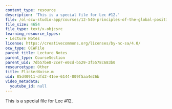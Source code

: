 ```yaml
---
content_type: resource
description: 'This is a special file for Lec #12.'
file: /ol-ocw-studio-app/courses/12-540-principles-of-the-global-positioning-system-spring-2012/85d40911dfd241ee6144009f5aa4e26b_FlickerNoise.m
file_size: 4654
file_type: text/x-objcsrc
learning_resource_types:
- Lecture Notes
license: https://creativecommons.org/licenses/by-nc-sa/4.0/
ocw_type: OCWFile
parent_title: Lecture Notes
parent_type: CourseSection
parent_uid: 7db57be8-2ce7-e0cd-b529-3f5578c683b0
resourcetype: Other
title: FlickerNoise.m
uid: 85d40911-dfd2-41ee-6144-009f5aa4e26b
video_metadata:
  youtube_id: null
---
```

This is a special file for Lec #12.